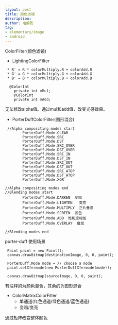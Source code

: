```yaml
---
layout: post
title: 颜色滤镜
description: 
author: 电解质
tag: 
- elementary/image
- android
---
```


ColorFilter(颜色滤镜)
- LightingColorFilter
```
 * R' = R * colorMultiply.R + colorAdd.R
 * G' = G * colorMultiply.G + colorAdd.G
 * B' = B * colorMultiply.B + colorAdd.B
 
  @ColorInt
    private int mMul;
    @ColorInt
    private int mAdd;
```
无法修改alpha值。通过mul和add值，改变光感效果。

- PorterDuffColorFilter(图形混合)
```
 //Alpha compositing modes start 
        PorterDuff.Mode.CLEAR
        PorterDuff.Mode.SRC
        PorterDuff.Mode.DST
        PorterDuff.Mode.SRC_OVER
        PorterDuff.Mode.DST_OVER
        PorterDuff.Mode.SRC_IN
        PorterDuff.Mode.DST_IN
        PorterDuff.Mode.SRC_OUT
        PorterDuff.Mode.DST_OUT
        PorterDuff.Mode.SRC_ATOP
        PorterDuff.Mode.DST_ATOP
        PorterDuff.Mode.XOR
        
//Alpha compositing modes end
//Blending modes start 
        PorterDuff.Mode.DARKEN  变暗
        PorterDuff.Mode.LIGHTEN   变亮
        PorterDuff.Mode.MULTIPLY  正片叠底
        PorterDuff.Mode.SCREEN  滤色   
        PorterDuff.Mode.ADD  饱和度相加
        PorterDuff.Mode.OVERLAY  叠加

//Blending modes end
```

porter-duff 使用场景
```
 Paint paint = new Paint();
 canvas.drawBitmap(destinationImage, 0, 0, paint);
 
 PorterDuff.Mode mode = // choose a mode
 paint.setXfermode(new PorterDuffXfermode(mode));
 
 canvas.drawBitmap(sourceImage, 0, 0, paint);
 ```
 
有注释的为颜色混合，其余的为图形混合

- ColorMatrixColorFilter
    - 单通道(红色通道/绿色通道/蓝色通道)
    - 变暗/变亮
    
通过矩阵改变整体颜色
